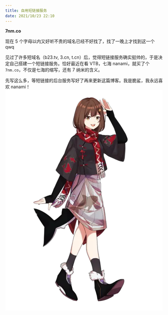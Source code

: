 ```yaml
---
title: 自用短链接服务
date: 2021/10/23 22:10
---
```


**7nm.co**

现在 5 个字母以内又好听不贵的域名已经不好找了，找了一晚上才找到这一个 qwq

见过了许多短域名（b23.tv, 3.cn, t.cn）后，觉得短链接服务确实挺帅的，于是决定自己搭建一个短链接服务。恰好最近在看 VTB，七海 nanami，就买了个 `7nm.co`，不仅是七海的缩写，还有 7 纳米的含义。

先写这么多，等短链接的后台服务写好了再来更新这篇博客。我是脆鲨，我永远喜欢 nanami！![nana7mi](/img/7nm.co/c8d01e4cee21632345fbce222c63b21b489eab7a.png@518w.webp)